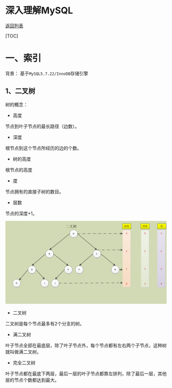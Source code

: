 # 深入理解MySQL

[返回列表](https://github.com/EmonCodingBackEnd/backend-tutorial)

[TOC]

# 一、索引

背景： 基于`MySQL5.7.22/InnoDB`存储引擎

## 1、二叉树

树的概念：

- 高度

节点到叶子节点的最长路径（边数）。

- 深度

根节点到这个节点所经历的边的个数。

- 树的高度

根节点的高度

- 度

节点拥有的直接子树的数目。

- 层数

节点的深度+1。

![1572191785581](images/1572191785581.png)

- 二叉树

二叉树是每个节点最多有2个分支的树。

- 满二叉树

叶子节点全部在最底层，除了叶子节点外，每个节点都有左右两个子节点，这种树就叫做满二叉树。

- 完全二叉树

叶子节点都在最底下两层，最后一层的叶子节点都靠左排列，除了最后一层，其他层的节点个数都达到最大。